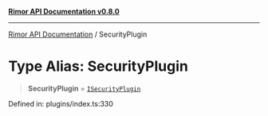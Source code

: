 [**Rimor API Documentation v0.8.0**](../README.md)

***

[Rimor API Documentation](../globals.md) / SecurityPlugin

# Type Alias: SecurityPlugin

> **SecurityPlugin** = [`ISecurityPlugin`](../interfaces/ISecurityPlugin.md)

Defined in: plugins/index.ts:330

